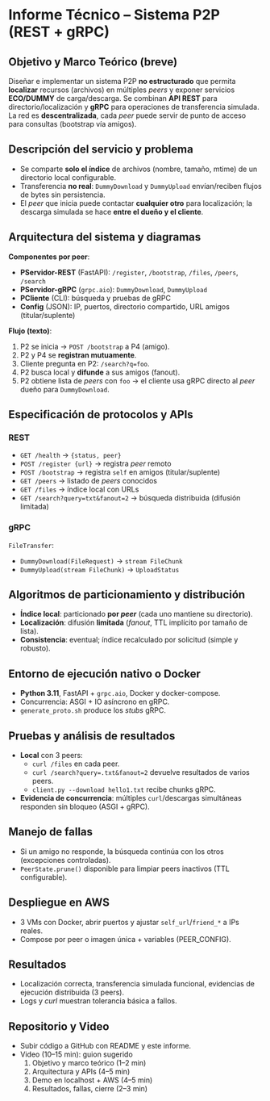 # Informe Técnico – Sistema P2P (REST + gRPC)

## Objetivo y Marco Teórico (breve)
Diseñar e implementar un sistema P2P **no estructurado** que permita **localizar** recursos (archivos) en múltiples *peers* y exponer servicios **ECO/DUMMY** de carga/descarga. Se combinan **API REST** para directorio/localización y **gRPC** para operaciones de transferencia simulada. La red es **descentralizada**, cada *peer* puede servir de punto de acceso para consultas (bootstrap vía amigos).

## Descripción del servicio y problema
- Se comparte **solo el índice** de archivos (nombre, tamaño, mtime) de un directorio local configurable.
- Transferencia **no real**: `DummyDownload` y `DummyUpload` envían/reciben flujos de bytes sin persistencia.
- El *peer* que inicia puede contactar **cualquier otro** para localización; la descarga simulada se hace **entre el dueño y el cliente**.

## Arquitectura del sistema y diagramas
**Componentes por peer**:
- **PServidor-REST** (FastAPI): `/register`, `/bootstrap`, `/files`, `/peers`, `/search`
- **PServidor-gRPC** (`grpc.aio`): `DummyDownload`, `DummyUpload`
- **PCliente** (CLI): búsqueda y pruebas de gRPC
- **Config** (JSON): IP, puertos, directorio compartido, URL amigos (titular/suplente)

**Flujo (texto)**:
1. P2 se inicia → `POST /bootstrap` a P4 (amigo).
2. P2 y P4 se **registran mutuamente**.
3. Cliente pregunta en P2: `/search?q=foo`.
4. P2 busca local y **difunde** a sus amigos (fanout).
5. P2 obtiene lista de *peers* con `foo` → el cliente usa gRPC directo al *peer* dueño para `DummyDownload`.

## Especificación de protocolos y APIs
### REST
- `GET /health` → `{status, peer}`
- `POST /register {url}` → registra *peer* remoto
- `POST /bootstrap` → registra `self` en amigos (titular/suplente)
- `GET /peers` → listado de *peers* conocidos
- `GET /files` → índice local con URLs
- `GET /search?query=txt&fanout=2` → búsqueda distribuida (difusión limitada)

### gRPC
`FileTransfer`:
- `DummyDownload(FileRequest)` → `stream FileChunk`
- `DummyUpload(stream FileChunk)` → `UploadStatus`

## Algoritmos de particionamiento y distribución
- **Índice local**: particionado **por *peer*** (cada uno mantiene su directorio).
- **Localización**: difusión **limitada** (*fanout*, TTL implícito por tamaño de lista).
- **Consistencia**: eventual; índice recalculado por solicitud (simple y robusto).

## Entorno de ejecución nativo o Docker
- **Python 3.11**, FastAPI + `grpc.aio`, Docker y docker-compose.
- Concurrencia: ASGI + IO asíncrono en gRPC.
- `generate_proto.sh` produce los *stubs* gRPC.

## Pruebas y análisis de resultados
- **Local** con 3 peers:
  - `curl /files` en cada peer.
  - `curl /search?query=.txt&fanout=2` devuelve resultados de varios peers.
  - `client.py --download hello1.txt` recibe chunks gRPC.
- **Evidencia de concurrencia**: múltiples `curl`/descargas simultáneas responden sin bloqueo (ASGI + gRPC).

## Manejo de fallas
- Si un amigo no responde, la búsqueda continúa con los otros (excepciones controladas).
- `PeerState.prune()` disponible para limpiar peers inactivos (TTL configurable).

## Despliegue en AWS
- 3 VMs con Docker, abrir puertos y ajustar `self_url`/`friend_*` a IPs reales.
- Compose por peer o imagen única + variables (PEER_CONFIG).

## Resultados
- Localización correcta, transferencia simulada funcional, evidencias de ejecución distribuida (3 peers).
- Logs y *curl* muestran tolerancia básica a fallos.

## Repositorio y Video
- Subir código a GitHub con README y este informe.
- Video (10–15 min): guion sugerido
  1) Objetivo y marco teórico (1–2 min)
  2) Arquitectura y APIs (4–5 min)
  3) Demo en localhost + AWS (4–5 min)
  4) Resultados, fallas, cierre (2–3 min)
